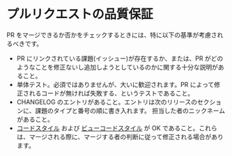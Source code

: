 プルリクエストの品質保証
========================

PR をマージできるか否かをチェックするときには、特に以下の基準が考慮されるべきです。

- PR にリンクされている課題(イッシュー)が存在するか、または、PR がどのようなことを修正ないし追加しようとしているのかに関する十分な説明があること。
- 単体テスト。必須ではありませんが、大いに歓迎されます。PR によって修正されるコードが無ければ失敗する、というテストであること。
- CHANGELOG のエントリがあること。エントリは次のリリースのセクションに、課題のタイプと番号の順に書き入れます。
  担当した者のニックネームがあること。
- [コードスタイル](core-code-style.md) および [ビューコードスタイル](view-code-style.md) が OK であること。これらは、マージされる際に、マージする者の判断に従って修正される場合があります。
